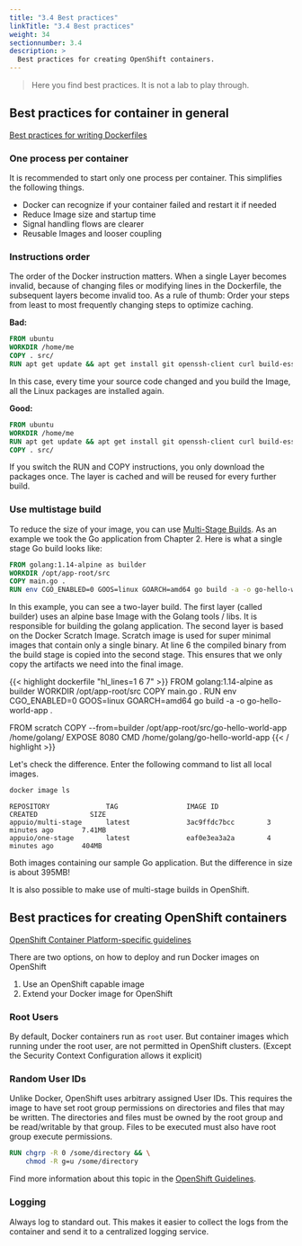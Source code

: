 ```yaml
---
title: "3.4 Best practices"
linkTitle: "3.4 Best practices"
weight: 34
sectionnumber: 3.4
description: >
  Best practices for creating OpenShift containers.
---
```


> Here you find best practices. It is not a lab to play through.


## Best practices for container in general

[Best practices for writing Dockerfiles](https://docs.docker.com/develop/develop-images/dockerfile_best-practices/)


### One process per container

It is recommended to start only one process per container. This simplifies the following things.

* Docker can recognize if your container failed and restart it if needed
* Reduce Image size and startup time
* Signal handling flows are clearer
* Reusable Images and looser coupling


### Instructions order

The order of the Docker instruction matters. When a single Layer becomes invalid, because of changing files or modifying lines in the Dockerfile, the subsequent layers become invalid too. As a rule of thumb: Order your steps from least to most frequently changing steps to optimize caching.

**Bad:**

```Dockerfile
FROM ubuntu
WORKDIR /home/me
COPY . src/
RUN apt get update && apt get install git openssh-client curl build-essential
```

In this case, every time your source code changed and you build the Image, all the Linux packages are installed again.

**Good:**

```Dockerfile
FROM ubuntu
WORKDIR /home/me
RUN apt get update && apt get install git openssh-client curl build-essential
COPY . src/
```

If you switch the RUN and COPY instructions, you only download the packages once. The layer is cached and will be reused for every further build.


### Use multistage build

To reduce the size of your image, you can use [Multi-Stage Builds](https://docs.docker.com/develop/develop-images/dockerfile_best-practices/#use-multi-stage-builds). As an example we took the Go application from Chapter 2. Here is what a single stage Go build looks like:

```Dockerfile
FROM golang:1.14-alpine as builder
WORKDIR /opt/app-root/src
COPY main.go .
RUN env CGO_ENABLED=0 GOOS=linux GOARCH=amd64 go build -a -o go-hello-world-app .
```


In this example, you can see a two-layer build. The first layer (called builder) uses an alpine base Image with the Golang tools / libs. It is responsible for building the golang application. The second layer is based on the Docker Scratch Image. Scratch image is used for super minimal images that contain only a single binary.
At line 6 the compiled binary from the build stage is copied into the second stage. This ensures that we only copy the artifacts we need into the final image.

{{< highlight dockerfile "hl_lines=1 6 7" >}}
FROM golang:1.14-alpine as builder
WORKDIR /opt/app-root/src
COPY main.go .
RUN env CGO_ENABLED=0 GOOS=linux GOARCH=amd64 go build -a -o go-hello-world-app .

FROM scratch
COPY --from=builder /opt/app-root/src/go-hello-world-app /home/golang/
EXPOSE 8080
CMD /home/golang/go-hello-world-app
{{< / highlight >}}


Let's check the difference. Enter the following command to list all local images.

```BASH
docker image ls
```


```
REPOSITORY              TAG                 IMAGE ID            CREATED             SIZE
appuio/multi-stage      latest              3ac9ffdc7bcc        3 minutes ago       7.41MB
appuio/one-stage        latest              eaf0e3ea3a2a        4 minutes ago       404MB
```

Both images containing our sample Go application. But the difference in size is about 395MB!


It is also possible to make use of multi-stage builds in OpenShift.


## Best practices for creating OpenShift containers

[OpenShift Container Platform-specific guidelines](https://docs.openshift.com/container-platform/4.5/openshift_images/create-images.html#images-create-guide-openshift_create-images)

There are two options, on how to deploy and run Docker images on OpenShift

1. Use an OpenShift capable image
2. Extend your Docker image for OpenShift


### Root Users

By default, Docker containers run as `root` user. But container images which running under the root user, are not permitted in OpenShift clusters. (Except the Security Context Configuration allows it explicit)


### Random User IDs

Unlike Docker, OpenShift uses arbitrary assigned User IDs.
This requires the image to have set root group permissions on directories and files that may be written.
The directories and files must be owned by the root group and be read/writable by that group.
Files to be executed must also have root group execute permissions.

``` DOCKERFILE
RUN chgrp -R 0 /some/directory && \
    chmod -R g=u /some/directory
```

Find more information about this topic in the [OpenShift Guidelines](https://docs.openshift.com/container-platform/4.5/openshift_images/create-images.html#images-create-guide-openshift_create-images).


### Logging

Always log to standard out. This makes it easier to collect the logs from the container and send it to a centralized logging service.
